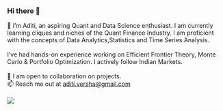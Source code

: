### Hi there 👋
🌱 I’m Aditi, an aspiring Quant and Data Science enthusiast. I am currently learning cliques and niches of the Quant Finance Industry. I am proficient with the concepts of Data Analytics,Statistics and Time Series Analysis.<br><br> I’ve had hands-on experience working on Efficient Frontier Theory, Monte Carlo & Portfolio Optimization. I actively follow Indian Markets.
<br><br>
💬 I am open to collaboration on projects. <br>
📫 Reach me out at aditi.versha@gmail.com <br><br>
![](https://komarev.com/ghpvc/?username=aditiverhsa&color=blueviolet)
<!--
**aditiversha/aditiversha** is a ✨ _special_ ✨ repository because its `README.md` (this file) appears on your GitHub profile.

Here are some ideas to get you started:

- 🔭 I’m currently working on ...
- 🌱 I’m currently learning ...
- 👯 I’m looking to collaborate on ...
- 🤔 I’m looking for help with ...
- 💬 Ask me about ...
- 📫 How to reach me: ...
- 😄 Pronouns: ...
- ⚡ Fun fact: ...
-->
